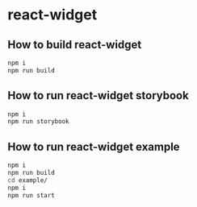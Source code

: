 # react-widget

## How to build react-widget

```sh
npm i
npm run build
```

## How to run react-widget storybook

```sh
npm i
npm run storybook
```

## How to run react-widget example

```sh
npm i
npm run build
cd example/
npm i
npm run start
```
